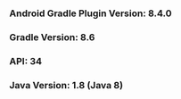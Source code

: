 ### Android Gradle Plugin Version: 8.4.0
### Gradle Version: 8.6
### API: 34
### Java Version: 1.8 (Java 8)
